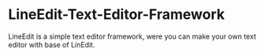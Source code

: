 # LineEdit-Text-Editor-Framework
LineEdit is a simple text editor framework, were you can make your own text editor with base of LinEdit.
